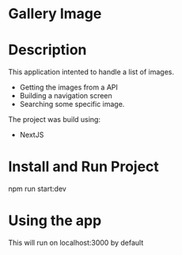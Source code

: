 # Gallery Image

# Description

This application intented to handle a list of images.
  - Getting the images from a API
  - Building a navigation screen
  - Searching some specific image.

The project was build using:
  - NextJS


# Install and Run Project

  npm run start:dev


# Using the app

This will run on localhost:3000 by default




